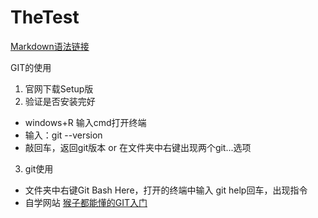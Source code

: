 # TheTest

[Markdown语法链接](https://zhuanlan.zhihu.com/p/99319314)

GIT的使用

1. 官网下载Setup版
2. 验证是否安装完好
- windows+R 输入cmd打开终端
- 输入：git --version
- 敲回车，返回git版本  or  在文件夹中右键出现两个git...选项
3. git使用
- 文件夹中右键Git Bash Here，打开的终端中输入 git help回车，出现指令
- 自学网站 [猴子都能懂的GIT入门](https://backlog.com/git-tutorial/cn/)
 
